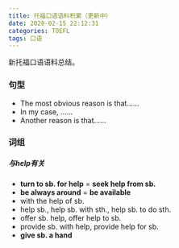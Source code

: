 ```yaml
---
title: 托福口语语料积累（更新中）
date: 2020-02-15 22:12:31
categories: TOEFL
tags: 口语
---
```


新托福口语语料总结。

<!-- more -->

### 句型

- The most obvious reason is that……
- In my case, ……
- Another reason is that……



### 词组

##### 与help有关

- **turn to sb. for help** = **seek help from sb.**
- **be always around** = **be available**
- with the help of sb.
- help sb., help sb. with sth., help sb. to do sth.
- offer sb. help, offer help to sb.
- provide sb. with help, provide help for sb.
- **give sb. a hand**

